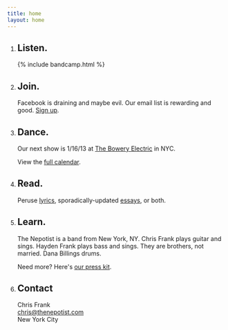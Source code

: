 ```yaml
---
title: home
layout: home
---
```


1. ## Listen.
    {% include bandcamp.html %}

2. ## Join.
    Facebook is draining and maybe evil.
    Our email list is rewarding and good.
    [Sign up](http://eepurl.com/rmK2T).

3. ## Dance.
    Our next show is
    1/16/13 at [The Bowery Electric](http://www.theboweryelectric.com) in NYC.

    View the [full calendar](/gigs).

4. ## Read.
    Peruse [lyrics](/lyrics),
    sporadically-updated [essays](/essays),
    or both.

5. ## Learn.
    The Nepotist is a band from New York, NY.
    Chris Frank plays guitar and sings. Hayden Frank plays bass and sings.
    They are brothers, not married. Dana Billings drums.

    Need more? Here's [our press kit](/presskit).

6. ## Contact
    Chris Frank  
    [chris@thenepotist.com](mailto:chris@thenepotist.com)  
    New York City

